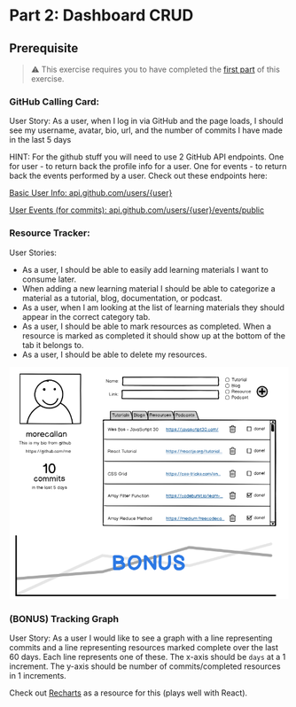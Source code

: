 # Part 2: Dashboard CRUD
## Prerequisite

> :warning: This exercise requires you to have completed the [first part](./part1.md) of this exercise.

### GitHub Calling Card:

User Story: As a user, when I log in via GitHub and the page loads, I should see my username, avatar, bio, url, and the number of commits I have made in the last 5 days

HINT:  For the github stuff you will need to use 2 GitHub API endpoints. One for user - to return back the profile info for a user.  One for events - to return back the events performed by a user.  Check out these endpoints here:

[Basic User Info: api.github.com/users/{user}](https://developer.github.com/v3/users/)

[User Events (for commits): api.github.com/users/{user}/events/public](https://developer.github.com/v3/activity/events/#list-events-performed-by-a-user)

### Resource Tracker:
User Stories:
* As a user, I should be able to easily add learning materials I want to consume later.
* When adding a new learning material I should be able to categorize a material as a tutorial, blog, documentation, or podcast.
* As a user, when I am looking at the list of learning materials they should appear in the correct category tab.
* As a user, I should be able to mark resources as completed.  When a resource is marked as completed it should show up at the bottom of the tab it belongs to.
* As a user, I should be able to delete my resources.

![Mock Up](./NSS_DeveloperPortal.png)

### (BONUS) Tracking Graph
User Story: As a user I would like to see a graph with a line representing commits and a line representing resources marked complete over the last 60 days. Each line represents one of these. The x-axis should be `days` at a 1 increment. The y-axis should be number of commits/completed resources in 1 increments.

Check out [Recharts](http://recharts.org/en-US/) as a resource for this (plays well with React).
